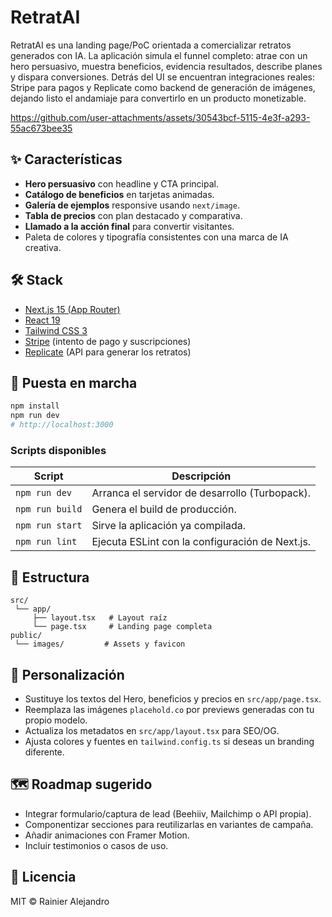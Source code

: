 # RetratAI

RetratAI es una landing page/PoC orientada a comercializar retratos generados con IA. La aplicación simula el funnel completo: atrae con un hero persuasivo, muestra beneficios, evidencia resultados, describe planes y dispara conversiones. Detrás del UI se encuentran integraciones reales: Stripe para pagos y Replicate como backend de generación de imágenes, dejando listo el andamiaje para convertirlo en un producto monetizable.

https://github.com/user-attachments/assets/30543bcf-5115-4e3f-a293-55ac673bee35

## ✨ Características
- **Hero persuasivo** con headline y CTA principal.
- **Catálogo de beneficios** en tarjetas animadas.
- **Galería de ejemplos** responsive usando `next/image`.
- **Tabla de precios** con plan destacado y comparativa.
- **Llamado a la acción final** para convertir visitantes.
- Paleta de colores y tipografía consistentes con una marca de IA creativa.

## 🛠 Stack
- [Next.js 15 (App Router)](https://nextjs.org/)
- [React 19](https://react.dev/)
- [Tailwind CSS 3](https://tailwindcss.com/)
- [Stripe](https://stripe.com/) (intento de pago y suscripciones)
- [Replicate](https://replicate.com/) (API para generar los retratos)

## 🚀 Puesta en marcha
```bash
npm install
npm run dev
# http://localhost:3000
```

### Scripts disponibles
| Script | Descripción |
|--------|-------------|
| `npm run dev` | Arranca el servidor de desarrollo (Turbopack). |
| `npm run build` | Genera el build de producción. |
| `npm run start` | Sirve la aplicación ya compilada. |
| `npm run lint` | Ejecuta ESLint con la configuración de Next.js. |

## 📁 Estructura
```
src/
 └── app/
     ├── layout.tsx   # Layout raíz
     └── page.tsx     # Landing page completa
public/
 └── images/         # Assets y favicon
```

## 🧭 Personalización
- Sustituye los textos del Hero, beneficios y precios en `src/app/page.tsx`.
- Reemplaza las imágenes `placehold.co` por previews generadas con tu propio modelo.
- Actualiza los metadatos en `src/app/layout.tsx` para SEO/OG.
- Ajusta colores y fuentes en `tailwind.config.ts` si deseas un branding diferente.

## 🗺 Roadmap sugerido
- Integrar formulario/captura de lead (Beehiiv, Mailchimp o API propia).
- Componentizar secciones para reutilizarlas en variantes de campaña.
- Añadir animaciones con Framer Motion.
- Incluir testimonios o casos de uso.

## 📄 Licencia
MIT © Rainier Alejandro
